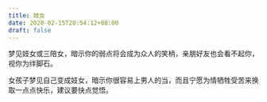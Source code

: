 ```yaml
---
title: 妓女
date: 2020-02-15T20:54:12+08:00
draft: false
---
```


梦见妓女或三陪女，暗示你的弱点将会成为众人的笑柄，亲朋好友也会看不起你，视你为绊脚石。



女孩子梦见自己变成妓女，暗示你很容易上男人的当，而且宁愿为情牺牲受苦来换取一点点快乐，建议要快点觉悟。

